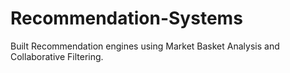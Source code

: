 # Recommendation-Systems
Built Recommendation engines using Market Basket Analysis and Collaborative Filtering.
